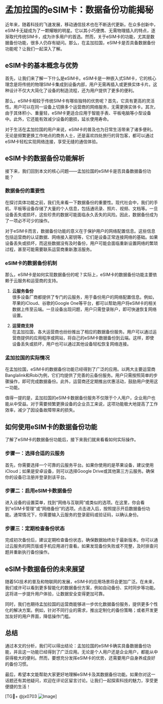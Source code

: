# 孟加拉国的eSIM卡：数据备份功能揭秘

近年来，随着科技的飞速发展，移动通信技术也在不断迭代更新。在众多创新中，eSIM卡无疑成为了一颗耀眼的明星。它以其小巧便携、无需物理插入的特点，逐渐取代传统SIM卡，成为许多用户的首选。然而，关于eSIM卡的功能，尤其是数据备份功能，很多人仍存有疑问。那么，在孟加拉国，eSIM卡是否具备数据备份功能呢？让我们一起深入了解。

## eSIM卡的基本概念与优势

首先，让我们来了解一下什么是eSIM卡。eSIM卡是一种嵌入式SIM卡，它的核心理念是将传统的物理SIM卡集成到设备内部，用户无需再插入或更换实体卡片。这种设计不仅大大简化了设备的制造流程，还为用户提供了更多的便利。

那么，eSIM卡相较于传统SIM卡有哪些独特的优势呢？首先，它具有更高的灵活性。用户可以在同一设备上切换多个运营商的网络服务，无需更换实体卡。其次，由于其体积小、重量轻，eSIM卡更适合应用于智能手表、平板电脑等小型设备中。此外，它还能有效减少设备的磨损，延长使用寿命。

对于生活在孟加拉国的用户来说，eSIM卡的普及也为日常生活带来了诸多便利。无论是频繁更换工作地点的商务人士，还是喜欢四处旅行的背包客，都可以通过eSIM卡轻松实现网络连接，享受无缝的通信体验。

## eSIM卡的数据备份功能解析

接下来，我们回到本文的核心问题——孟加拉国的eSIM卡是否具备数据备份功能？

### 数据备份的重要性

在探讨具体功能之前，我们先来看一下数据备份的重要性。现代社会中，我们的手机、平板等设备存储了大量的个人信息，包括通讯录、照片、视频、文档等。一旦设备丢失或损坏，这些珍贵的数据可能面临永久丢失的风险。因此，数据备份成为了一项必不可少的操作。

对于eSIM卡而言，数据备份功能的意义在于保护用户的网络配置信息。这些信息包括运营商的认证数据、网络接入密钥等，它们是设备正常连接网络的基础。如果设备丢失或损坏，而这些数据没有及时备份，用户可能会面临重新设置网络的繁琐过程，甚至可能需要联系运营商重新激活服务。

### eSIM卡的数据备份机制

那么，eSIM卡是如何实现数据备份的呢？实际上，eSIM卡的数据备份功能主要依赖于云服务和运营商的支持。

1. **云服务备份**  
   很多设备厂商都提供了专门的云服务，用于备份用户的网络配置信息。例如，苹果的iCloud、谷歌的Google One等平台，都可以帮助用户将eSIM卡的相关数据上传至云端。一旦设备出现问题，用户只需登录账户，即可快速恢复网络设置。

2. **运营商支持**  
   在孟加拉国，各大运营商也纷纷推出了相应的数据备份服务。用户可以通过运营商提供的应用程序或网站，将自己的eSIM卡数据备份到云端。这样，即使设备丢失或损坏，用户也可以通过其他设备轻松恢复网络连接。

### 孟加拉国的实际情况

在孟加拉国，eSIM卡的数据备份功能已经得到了广泛的应用。以两大主要运营商Banglalink和Robi为例，它们均提供了完善的云备份服务。用户只需按照简单的步骤操作，即可完成数据备份。此外，运营商还定期推出优惠活动，鼓励用户使用这一功能。

值得一提的是，孟加拉国的eSIM卡数据备份服务不仅限于个人用户，企业用户也能从中受益。对于需要频繁更换设备的企业员工来说，这项功能极大地提高了工作效率，减少了因设备故障带来的损失。

## 如何使用eSIM卡的数据备份功能

了解了eSIM卡的数据备份功能后，接下来我们就来看看如何实际操作。

### 步骤一：选择合适的云服务

首先，你需要选择一个可靠的云服务平台。如果你使用的是苹果设备，建议使用iCloud；如果是安卓设备，则可以选择Google Drive或其他第三方云服务。确保你的设备已注册并登录到该平台。

### 步骤二：启用eSIM卡数据备份

进入设备的设置菜单，找到“网络与互联网”或类似的选项。在这里，你会看到“eSIM卡管理”或“网络备份”的选项。点击进入后，按照提示开启数据备份功能。通常情况下，你需要输入云服务的登录密码或验证码，以确认身份。

### 步骤三：定期检查备份状态

完成初次备份后，建议定期检查备份状态，确保数据始终处于最新版本。你可以通过云服务的网页版或手机应用进行查看。如果发现备份失败或不完整，及时排查问题并重新执行备份操作。

## eSIM卡数据备份的未来展望

随着5G技术的普及和物联网的发展，eSIM卡的应用场景将会更加广泛。在未来，我们或许可以看到更多智能化的数据备份方案，例如自动备份、实时同步等功能。这将进一步提升用户体验，让数据安全变得更加可靠。

同时，我们也期待孟加拉国的运营商能够进一步优化数据备份服务，提供更多个性化的解决方案。例如，针对不同行业的需求，推出定制化的备份策略；或者开发更加友好的用户界面，降低操作门槛。

## 总结

通过本文的分析，我们可以得出结论：孟加拉国的eSIM卡确实具备数据备份功能，并且这一功能已经得到了广泛应用。无论是个人用户还是企业用户，都能从中获得极大的便利。然而，要想充分发挥eSIM卡的优势，还需要用户自身养成良好的备份习惯。

最后，希望本文能帮助大家更好地理解eSIM卡及其数据备份功能。如果你对这一话题还有其他疑问，欢迎在评论区留言讨论。让我们一起探索科技的魅力，享受更便捷的生活！

[TG💪+ @jx0703 ![Image](https://github.com/user-attachments/assets/dbca1d08-cadb-493c-b0ec-ad6f7a83f270)]